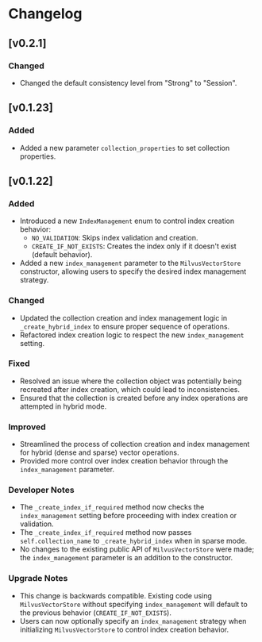 # Changelog

## [v0.2.1]

### Changed

- Changed the default consistency level from "Strong" to "Session".

## [v0.1.23]

### Added

- Added a new parameter `collection_properties` to set collection properties.

## [v0.1.22]

### Added

- Introduced a new `IndexManagement` enum to control index creation behavior:
  - `NO_VALIDATION`: Skips index validation and creation.
  - `CREATE_IF_NOT_EXISTS`: Creates the index only if it doesn't exist (default behavior).
- Added a new `index_management` parameter to the `MilvusVectorStore` constructor, allowing users to specify the desired index management strategy.

### Changed

- Updated the collection creation and index management logic in `_create_hybrid_index` to ensure proper sequence of operations.
- Refactored index creation logic to respect the new `index_management` setting.

### Fixed

- Resolved an issue where the collection object was potentially being recreated after index creation, which could lead to inconsistencies.
- Ensured that the collection is created before any index operations are attempted in hybrid mode.

### Improved

- Streamlined the process of collection creation and index management for hybrid (dense and sparse) vector operations.
- Provided more control over index creation behavior through the `index_management` parameter.

### Developer Notes

- The `_create_index_if_required` method now checks the `index_management` setting before proceeding with index creation or validation.
- The `_create_index_if_required` method now passes `self.collection_name` to `_create_hybrid_index` when in sparse mode.
- No changes to the existing public API of `MilvusVectorStore` were made; the `index_management` parameter is an addition to the constructor.

### Upgrade Notes

- This change is backwards compatible. Existing code using `MilvusVectorStore` without specifying `index_management` will default to the previous behavior (`CREATE_IF_NOT_EXISTS`).
- Users can now optionally specify an `index_management` strategy when initializing `MilvusVectorStore` to control index creation behavior.
